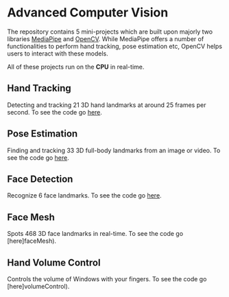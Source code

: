 # Advanced Computer Vision

The repository contains 5 mini-projects which are built upon majorly two libraries [MediaPipe](https://mediapipe.dev/) and [OpenCV](https://opencv.org/). While MediaPipe offers a number of functionalities to perform hand tracking, pose estimation etc, OpenCV helps users to interact with these models.

All of these projects run on the **CPU** in real-time.

## Hand Tracking

Detecting and tracking 21 3D hand landmarks at around 25 frames per second. To see the code go [here](handTracking).

## Pose Estimation

Finding and tracking 33 3D full-body landmarks from an image or video. To see the code go [here](poseEstimation).

## Face Detection

Recognize 6 face landmarks. To see the code go [here](faceDetection).

## Face Mesh

Spots 468 3D face landmarks in real-time. To see the code go [here]faceMesh).

## Hand Volume Control

Controls the volume of Windows with your fingers. To see the code go [here]volumeControl).
